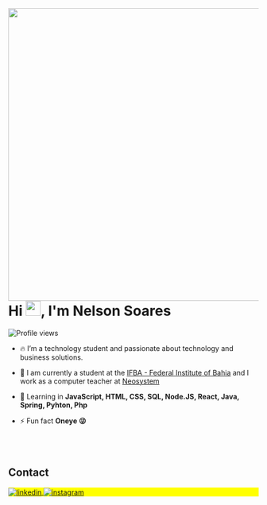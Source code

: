 <img align="right" height="590em" src="https://raw.githubusercontent.com/gist/nelsonsoares/3dbef4d1c7f7bc867adebfa798a9d2f3/raw/4a0c85842325516ff17a21824ca0882cd7122785/githubcard.svg"/>
<h1 align="left">Hi <img src="https://raw.githubusercontent.com/kaueMarques/kaueMarques/master/hi.gif" height="30px">, I'm Nelson Soares</h1>
<p align="left"> <img src="https://komarev.com/ghpvc/?username=nelsonsoares&color=orange" alt="Profile views" /> </p>

- 🔥 I’m a technology student and passionate about technology and business solutions. 

- 🔭 I am currently a student at the [IFBA - Federal Institute of Bahia](https://portal.ifba.edu.br/conquista) and I work as a computer teacher at [Neosystem](https://www.facebook.com/neosistemvca/)

- 💬 Learning in **JavaScript, HTML, CSS, SQL, Node.JS, React, Java, Spring, Pyhton, Php**

- ⚡ Fun fact **Oneye 😜**
<!--

<br><br>

## 🛠 &nbsp;Tech Stack

![JavaScript](https://img.shields.io/badge/-JavaScript-05122A?style=flat&logo=javascript)&nbsp;
![Node.js](https://img.shields.io/badge/-Node.js-05122A?style=flat&logo=node.js)&nbsp;
![HTML](https://img.shields.io/badge/-HTML-05122A?style=flat&logo=HTML5)&nbsp;
![CSS](https://img.shields.io/badge/-CSS-05122A?style=flat&logo=CSS3&logoColor=1572B6)&nbsp;
![React](https://img.shields.io/badge/-React-05122A?style=flat&logo=react)&nbsp;
![Spring](https://img.shields.io/badge/-Spring-05122A?style=flat&logo=spring)&nbsp;
![Java](https://img.shields.io/badge/-Java-05122A?style=flat&logo=java)&nbsp;
![PHP](https://img.shields.io/badge/-Php-05122A?style=flat&logo=php)&nbsp;
![Git](https://img.shields.io/badge/-Git-05122A?style=flat&logo=git)&nbsp;
![GitHub](https://img.shields.io/badge/-GitHub-05122A?style=flat&logo=github)&nbsp;
![Visual Studio Code](https://img.shields.io/badge/-Visual%20Studio%20Code-05122A?style=flat&logo=visual-studio-code&logoColor=007ACC)&nbsp;
![MySql](https://img.shields.io/badge/-MySql-05122A?style=flat&logo=mysqlql)&nbsp;

<br><br>

## ⚙️ &nbsp;GitHub Analytics

<p align="left">
<img width="530em" src="https://github-readme-stats.vercel.app/api?username=nelsonsoares&show_icons=true&theme=vision-friendly-dark" alt="Nelson Soares stats"/>
<img width="530em" src="https://github-readme-stats.vercel.app/api/top-langs/?username=nelsonsoares&layout=compact&theme=vision-friendly-dark" alt="Nelson Soares most languages"/>
</p>
-->

<br><br>

## Contact

<p align="left" style="background:yellow">
<a href="https://linkedin.com/in/nelsonsoares1" target="_blank">
  <img align="center" src="https://img.shields.io/badge/-nelsonsoares-05122A?style=flat&logo=linkedin" alt="linkedin"/>
</a>
<a href="https://instagram.com/nelsonnsf" target="_blank">
 <img align="center" src="https://img.shields.io/badge/-nelsonsoares-05122A?style=flat&logo=instagram" alt="instagram"/>
</a>
</p>

<!--

<img width="490em" src="https://github-readme-twitter-gazf.vercel.app/api?id=maykbrito&layout=wide&show_reply=off&show_retweet=off" />

<!--
**nelsonsoares/nelsonsoares** is a ✨ _special_ ✨ repository because its `README.md` (this file) appears on your GitHub profile.

Here are some ideas to get you started:

- 🔭 I’m currently working on ...
- 🌱 I’m currently learning ...
- 👯 I’m looking to collaborate on ...
- 🤔 I’m looking for help with ...
- 💬 Ask me about ...
- 📫 How to reach me: ...
- 😄 Pronouns: ...
- ⚡ Fun fact: ...
-->
